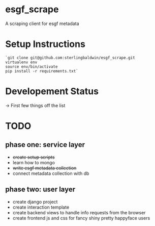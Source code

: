 # esgf_scrape
A scraping client for esgf metadata

# Setup Instructions

	`git clone git@github.com:sterlingbaldwin/esgf_scrape.git
	virtualenv env
	source env/bin/activate
	pip install -r requirements.txt`
	

# Developement Status
-> First few things off the list


# TODO
## phase one: service layer
* ~~create setup scripts~~
* learn how to mongo
* ~~write esgf metadata collection~~ 
* connect metadata collection with db

## phase two: user layer
* create django project
* create interaction template
* create backend views to handle info requests from the browser
* create frontend js and css for fancy shiny pretty happyface users
